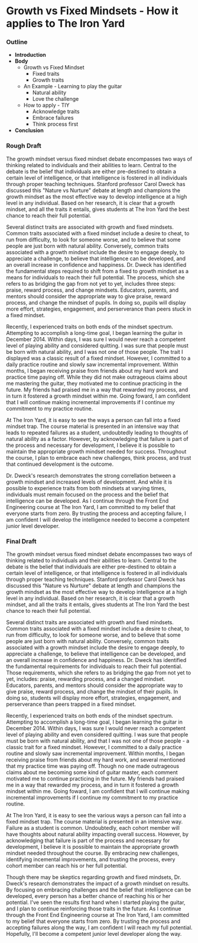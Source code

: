 # **Growth vs Fixed Mindsets - How it applies to The Iron Yard**

### **Outline**

* **Introduction**
* **Body**
    * Growth vs Fixed Mindset
      * Fixed traits
      * Growth traits
    * An Example - Learning to play the guitar
         * Natural ability
         * Love the challenge
    * How to apply - TIY
      * Acknowledge traits
      * Embrace failures
      * Think process first
* **Conclusion**

### **Rough Draft**

The growth mindset versus fixed mindset debate encompasses two ways of thinking related to individuals and their abilities to learn. Central to the debate is the belief that individuals are either pre-destined to obtain a certain level of intelligence, or that intelligence is fostered in all individuals through proper teaching techniques. Stanford professor Carol Dweck has discussed this "Nature vs Nurture" debate at length and champions the growth mindset as the most effective way to develop intelligence at a high level in any individual. Based on her research, it is clear that a growth mindset, and all the traits it entails, gives students at The Iron Yard the best chance to reach their full potential.

Several distinct traits are associated with growth and fixed mindsets. Common traits associated with a fixed mindset include a desire to cheat, to run from difficulty, to look for someone worse, and to believe that some people are just born with natural ability. Conversely, common traits associated with a growth mindset include the desire to engage deeply, to appreciate a challenge, to believe that intelligence can be developed, and an overall increase in confidence and happiness. Dr. Dweck has identified the fundamental steps required to shift from a fixed to growth mindset as a means for individuals to reach their full potential. The process, which she refers to as bridging the gap from not yet to yet, includes three steps: praise, reward process, and change mindsets. Educators, parents, and mentors should consider the appropriate way to give praise, reward process, and change the mindset of pupils. In doing so, pupils will display more effort, strategies, engagement, and perserverance than peers stuck in a fixed mindset.

Recently, I experienced traits on both ends of the mindset spectrum. Attempting to accomplish a long-time goal, I began learning the guitar in December 2014. Within days, I was sure I would never reach a competent level of playing ability and considered quitting. I was sure that people must be born with natural ability, and I was not one of those people. The trait I displayed was a classic result of a fixed mindset. However, I committed to a daily practice routine and slowly saw incremental improvement. Within months, I began receiving praise from friends about my hard work and practice time paying off. While they did not make outrageous claims about me mastering the guitar, they motivated me to continue practicing in the future. My friends had praised me in a way that rewarded my process, and in turn it fostered a growth mindset within me. Going foward, I am confident that I will continue making incremental improvements if I continue my commitment to my practice routine.

At The Iron Yard, it is easy to see the ways a person can fall into a fixed mindset trap. The course material is presented in an intensive way that leads to repeated failures as a student, undoubtedly leading to thoughts of natural ability as a factor. However, by acknowledging that failure is part of the process and necessary for development, I believe it is possible to maintain the appropriate growth mindset needed for success. Throughout the course, I plan to embrace each new challenges, think process, and trust that continued development is the outcome.

Dr. Dweck's research demonstrates the strong correllation between a growth mindset and increased levels of development. And while it is possible to experience traits from both mindsets at varying times, individuals must remain focused on the process and the belief that intelligence can be developed. As I continue through the Front End Engineering course at The Iron Yard, I am committed to my belief that everyone starts from zero. By trusting the process and accepting failure, I am confident I will develop the intelligence needed to become a competent junior level developer.

### **Final Draft**

The growth mindset versus fixed mindset debate encompasses two ways of thinking related to individuals and their abilities to learn. Central to the debate is the belief that individuals are either pre-destined to obtain a certain level of intelligence, or that intelligence is fostered in all individuals through proper teaching techniques. Stanford professor Carol Dweck has discussed this "Nature vs Nurture" debate at length and champions the growth mindset as the most effective way to develop intelligence at a high level in any individual. Based on her research, it is clear that a growth mindset, and all the traits it entails, gives students at The Iron Yard the best chance to reach their full potential.

Several distinct traits are associated with growth and fixed mindsets. Common traits associated with a fixed mindset include a desire to cheat, to run from difficulty, to look for someone worse, and to believe that some people are just born with natural ability. Conversely, common traits associated with a growth mindset include the desire to engage deeply, to appreciate a challenge, to believe that intelligence can be developed, and an overall increase in confidence and happiness. Dr. Dweck has identified the fundamental requirements for individuals to reach their full potential. Those requirements, which she refers to as bridging the gap from not yet to yet, includes: praise, rewarding process, and a changed mindset. Educators, parents, and mentors should consider the appropriate way to give praise, reward process, and change the mindset of their pupils. In doing so, students will display more effort, strategies, engagement, and perserverance than peers trapped in a fixed mindset.

Recently, I experienced traits on both ends of the mindset spectrum. Attempting to accomplish a long-time goal, I began learning the guitar in December 2014. Within days, I was sure I would never reach a competent level of playing ability and even considered quitting. I was sure that people must be born with natural ability, and that I was not one of those people - a classic trait for a fixed mindset. However, I committed to a daily practice routine and slowly saw incremental improvement. Within months, I began receiving praise from friends about my hard work, and several mentioned that my practice time was paying off. Though no one made outrageous claims about me becoming some kind of guitar master, each comment motivated me to continue practicing in the future. My friends had praised me in a way that rewarded my process, and in turn it fostered a growth mindset within me. Going foward, I am confident that I will continue making incremental improvements if I continue my commitment to my practice routine.

At The Iron Yard, it is easy to see the various ways a person can fall into a fixed mindset trap. The course material is presented in an intensive way. Failure as a student is common. Undoubtedly, each cohort member will have thoughts about natural ability impacting overall success. However, by acknowledging that failure is part of the process and necessary for development, I believe it is possible to maintain the appropriate growth mindset needed throughout the course. By embracing new challenges, identifying incemental improvements, and trusting the process, every cohort member can reach his or her full potential.

Though there may be skeptics regarding growth and fixed mindsets, Dr. Dweck's research demonstrates the impact of a growth mindset on results. By focusing on embracing challenges and the belief that intelligence can be developed, every person has a better chance of reaching his or her potential. I've seen the results first hand when I started playing the guitar, and I plan to continue reinforcing those traits in the future.  As I continue through the Front End Engineering course at The Iron Yard, I am committed to my belief that everyone starts from zero. By trusting the process and accepting failures along the way, I am confident I will reach my full potential. Hopefully, I'll become a competent junior level developer along the way.
